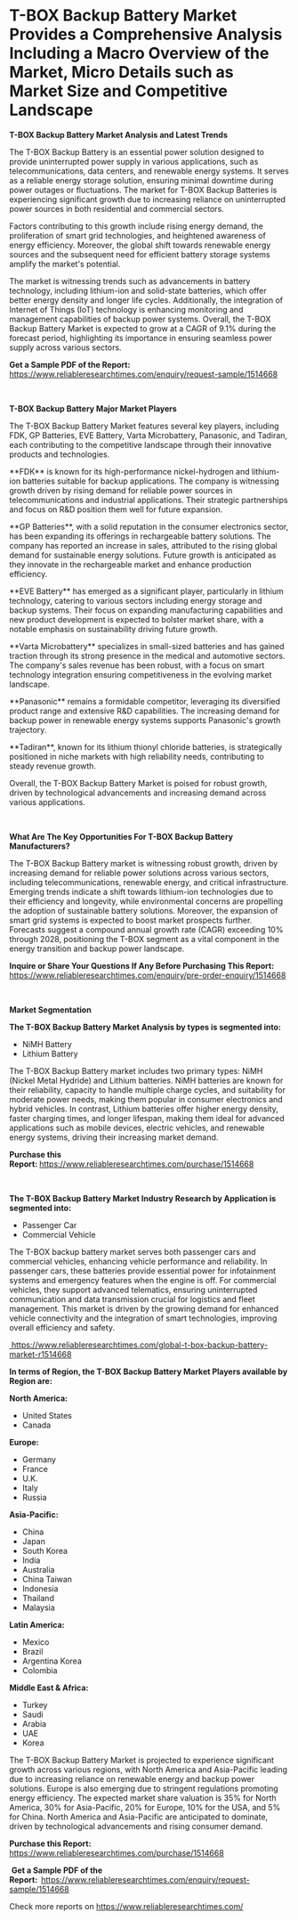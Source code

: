 <p><h1>T-BOX Backup Battery Market Provides a Comprehensive Analysis Including a Macro Overview of the Market, Micro Details such as Market Size and Competitive Landscape</h1></p><p><strong>T-BOX Backup Battery Market Analysis and Latest Trends</strong></p>
<p><p>The T-BOX Backup Battery is an essential power solution designed to provide uninterrupted power supply in various applications, such as telecommunications, data centers, and renewable energy systems. It serves as a reliable energy storage solution, ensuring minimal downtime during power outages or fluctuations. The market for T-BOX Backup Batteries is experiencing significant growth due to increasing reliance on uninterrupted power sources in both residential and commercial sectors.</p><p>Factors contributing to this growth include rising energy demand, the proliferation of smart grid technologies, and heightened awareness of energy efficiency. Moreover, the global shift towards renewable energy sources and the subsequent need for efficient battery storage systems amplify the market's potential. </p><p>The market is witnessing trends such as advancements in battery technology, including lithium-ion and solid-state batteries, which offer better energy density and longer life cycles. Additionally, the integration of Internet of Things (IoT) technology is enhancing monitoring and management capabilities of backup power systems. Overall, the T-BOX Backup Battery Market is expected to grow at a CAGR of 9.1% during the forecast period, highlighting its importance in ensuring seamless power supply across various sectors.</p></p>
<p><strong>Get a Sample PDF of the Report:&nbsp;</strong> <a href="https://www.reliableresearchtimes.com/enquiry/request-sample/1514668?utm_campaign=3255&utm_medium=2&utm_source=Github&utm_content=ia&utm_term=29032025&utm_id=t-box-backup-battery">https://www.reliableresearchtimes.com/enquiry/request-sample/1514668</a></p>
<p>&nbsp;</p>
<p><strong>T-BOX Backup Battery Major Market Players</strong></p>
<p><p>The T-BOX Backup Battery Market features several key players, including FDK, GP Batteries, EVE Battery, Varta Microbattery, Panasonic, and Tadiran, each contributing to the competitive landscape through their innovative products and technologies.</p><p>**FDK** is known for its high-performance nickel-hydrogen and lithium-ion batteries suitable for backup applications. The company is witnessing growth driven by rising demand for reliable power sources in telecommunications and industrial applications. Their strategic partnerships and focus on R&D position them well for future expansion.</p><p>**GP Batteries**, with a solid reputation in the consumer electronics sector, has been expanding its offerings in rechargeable battery solutions. The company has reported an increase in sales, attributed to the rising global demand for sustainable energy solutions. Future growth is anticipated as they innovate in the rechargeable market and enhance production efficiency.</p><p>**EVE Battery** has emerged as a significant player, particularly in lithium technology, catering to various sectors including energy storage and backup systems. Their focus on expanding manufacturing capabilities and new product development is expected to bolster market share, with a notable emphasis on sustainability driving future growth.</p><p>**Varta Microbattery** specializes in small-sized batteries and has gained traction through its strong presence in the medical and automotive sectors. The company's sales revenue has been robust, with a focus on smart technology integration ensuring competitiveness in the evolving market landscape.</p><p>**Panasonic** remains a formidable competitor, leveraging its diversified product range and extensive R&D capabilities. The increasing demand for backup power in renewable energy systems supports Panasonic's growth trajectory.</p><p>**Tadiran**, known for its lithium thionyl chloride batteries, is strategically positioned in niche markets with high reliability needs, contributing to steady revenue growth.</p><p>Overall, the T-BOX Backup Battery Market is poised for robust growth, driven by technological advancements and increasing demand across various applications.</p></p>
<p>&nbsp;</p>
<p><strong>What Are The Key Opportunities For T-BOX Backup Battery Manufacturers?</strong></p>
<p><p>The T-BOX Backup Battery market is witnessing robust growth, driven by increasing demand for reliable power solutions across various sectors, including telecommunications, renewable energy, and critical infrastructure. Emerging trends indicate a shift towards lithium-ion technologies due to their efficiency and longevity, while environmental concerns are propelling the adoption of sustainable battery solutions. Moreover, the expansion of smart grid systems is expected to boost market prospects further. Forecasts suggest a compound annual growth rate (CAGR) exceeding 10% through 2028, positioning the T-BOX segment as a vital component in the energy transition and backup power landscape.</p></p>
<p><strong>Inquire or Share Your Questions If Any Before Purchasing This Report:</strong> <a href="https://www.reliableresearchtimes.com/enquiry/pre-order-enquiry/1514668?utm_campaign=3255&utm_medium=2&utm_source=Github&utm_content=ia&utm_term=29032025&utm_id=t-box-backup-battery">https://www.reliableresearchtimes.com/enquiry/pre-order-enquiry/1514668</a></p>
<p>&nbsp;</p>
<p><strong>Market Segmentation</strong></p>
<p><strong>The T-BOX Backup Battery Market Analysis by types is segmented into:</strong></p>
<p><ul><li>NiMH Battery</li><li>Lithium Battery</li></ul></p>
<p><p>The T-BOX Backup Battery market includes two primary types: NiMH (Nickel Metal Hydride) and Lithium batteries. NiMH batteries are known for their reliability, capacity to handle multiple charge cycles, and suitability for moderate power needs, making them popular in consumer electronics and hybrid vehicles. In contrast, Lithium batteries offer higher energy density, faster charging times, and longer lifespan, making them ideal for advanced applications such as mobile devices, electric vehicles, and renewable energy systems, driving their increasing market demand.</p></p>
<p><strong>Purchase this Report:&nbsp;</strong><a href="https://www.reliableresearchtimes.com/purchase/1514668?utm_campaign=3255&utm_medium=2&utm_source=Github&utm_content=ia&utm_term=29032025&utm_id=t-box-backup-battery">https://www.reliableresearchtimes.com/purchase/1514668</a></p>
<p>&nbsp;</p>
<p><strong>The T-BOX Backup Battery Market Industry Research by Application is segmented into:</strong></p>
<p><ul><li>Passenger Car</li><li>Commercial Vehicle</li></ul></p>
<p><p>The T-BOX backup battery market serves both passenger cars and commercial vehicles, enhancing vehicle performance and reliability. In passenger cars, these batteries provide essential power for infotainment systems and emergency features when the engine is off. For commercial vehicles, they support advanced telematics, ensuring uninterrupted communication and data transmission crucial for logistics and fleet management. This market is driven by the growing demand for enhanced vehicle connectivity and the integration of smart technologies, improving overall efficiency and safety.</p></p>
<p><a href="https://www.reliableresearchtimes.com/global-t-box-backup-battery-market-r1514668?utm_campaign=3255&utm_medium=2&utm_source=Github&utm_content=ia&utm_term=29032025&utm_id=t-box-backup-battery">&nbsp;https://www.reliableresearchtimes.com/global-t-box-backup-battery-market-r1514668</a></p>
<p><strong>In terms of Region, the T-BOX Backup Battery Market Players available by Region are:</strong></p>
<p>
    <p> <strong> North America: </strong>
        <ul>
            <li>United States</li>
            <li>Canada</li>
        </ul>
        </p> 
    <p> <strong> Europe: </strong>
        <ul>
            <li>Germany</li>
            <li>France</li>
            <li>U.K.</li>
            <li>Italy</li>
            <li>Russia</li>
        </ul>
        </p> 
    <p> <strong> Asia-Pacific: </strong>
        <ul>
            <li>China</li>
            <li>Japan</li>
            <li>South Korea</li>
            <li>India</li>
            <li>Australia</li>
            <li>China Taiwan</li>
            <li>Indonesia</li>
            <li>Thailand</li>
            <li>Malaysia</li>
        </ul>
        </p> 
    <p> <strong> Latin America: </strong>
        <ul>
            <li>Mexico</li>
            <li>Brazil</li>
            <li>Argentina Korea</li>
            <li>Colombia</li>
        </ul>
        </p> 
    <p> <strong> Middle East & Africa: </strong>
        <ul>
            <li>Turkey</li>
            <li>Saudi</li>
            <li>Arabia</li>
            <li>UAE</li>
            <li>Korea</li>
        </ul>
    </p>
    </p>
<p><p>The T-BOX Backup Battery Market is projected to experience significant growth across various regions, with North America and Asia-Pacific leading due to increasing reliance on renewable energy and backup power solutions. Europe is also emerging due to stringent regulations promoting energy efficiency. The expected market share valuation is 35% for North America, 30% for Asia-Pacific, 20% for Europe, 10% for the USA, and 5% for China. North America and Asia-Pacific are anticipated to dominate, driven by technological advancements and rising consumer demand.</p></p>
<p><strong>Purchase this Report: </strong><a href="https://www.reliableresearchtimes.com/purchase/1514668?utm_campaign=3255&utm_medium=2&utm_source=Github&utm_content=ia&utm_term=29032025&utm_id=t-box-backup-battery">https://www.reliableresearchtimes.com/purchase/1514668</a></p>
<p>&nbsp;<strong>Get a Sample PDF of the Report:&nbsp;&nbsp;</strong><a href="https://www.reliableresearchtimes.com/enquiry/request-sample/1514668?utm_campaign=3255&utm_medium=2&utm_source=Github&utm_content=ia&utm_term=29032025&utm_id=t-box-backup-battery">https://www.reliableresearchtimes.com/enquiry/request-sample/1514668</a></p>
<p><strong></strong></p>
<p>Check more reports on <a href="https://www.reliableresearchtimes.com/?utm_campaign=3255&utm_medium=2&utm_source=Github&utm_content=ia&utm_term=29032025&utm_id=t-box-backup-battery">https://www.reliableresearchtimes.com/</a></p>